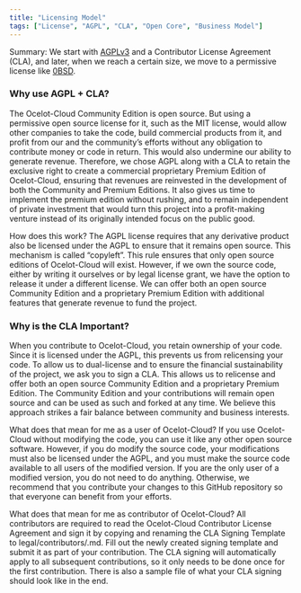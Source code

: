 ```yaml
---
title: "Licensing Model"
tags: ["License", "AGPL", "CLA", "Open Core", "Business Model"]
---
```


Summary: We start with [AGPLv3](https://opensource.org/license/agpl-v3) and a Contributor License Agreement (CLA), and later, when we reach a certain size, we move to a permissive license like [0BSD](https://opensource.org/license/0bsd).

### Why use AGPL + CLA?

The Ocelot-Cloud Community Edition is open source. But using a permissive open source license for it, such as the MIT license, would allow other companies to take the code, build commercial products from it, and profit from our and the community’s efforts without any obligation to contribute money or code in return. This would also undermine our ability to generate revenue. Therefore, we chose AGPL along with a CLA to retain the exclusive right to create a commercial proprietary Premium Edition of Ocelot-Cloud, ensuring that revenues are reinvested in the development of both the Community and Premium Editions. It also gives us time to implement the premium edition without rushing, and to remain independent of private investment that would turn this project into a profit-making venture instead of its originally intended focus on the public good.

How does this work? The AGPL license requires that any derivative product also be licensed under the AGPL to ensure that it remains open source. This mechanism is called “copyleft”. This rule ensures that only open source editions of Ocelot-Cloud will exist. However, if we own the source code, either by writing it ourselves or by legal license grant, we have the option to release it under a different license. We can offer both an open source Community Edition and a proprietary Premium Edition with additional features that generate revenue to fund the project.

### Why is the CLA Important?

When you contribute to Ocelot-Cloud, you retain ownership of your code. Since it is licensed under the AGPL, this prevents us from relicensing your code. To allow us to dual-license and to ensure the financial sustainability of the project, we ask you to sign a CLA. This allows us to relicense and offer both an open source Community Edition and a proprietary Premium Edition. The Community Edition and your contributions will remain open source and can be used as such and forked at any time. We believe this approach strikes a fair balance between community and business interests.

What does that mean for me as a user of Ocelot-Cloud?
If you use Ocelot-Cloud without modifying the code, you can use it like any other open source software. However, if you do modify the source code, your modifications must also be licensed under the AGPL, and you must make the source code available to all users of the modified version. If you are the only user of a modified version, you do not need to do anything. Otherwise, we recommend that you contribute your changes to this GitHub repository so that everyone can benefit from your efforts.

What does that mean for me as contributor of Ocelot-Cloud?
All contributors are required to read the Ocelot-Cloud Contributor License Agreement and sign it by copying and renaming the CLA Signing Template to legal/contributors/<your-github-name>.md. Fill out the newly created signing template and submit it as part of your contribution. The CLA signing will automatically apply to all subsequent contributions, so it only needs to be done once for the first contribution. There is also a sample file of what your CLA signing should look like in the end.
